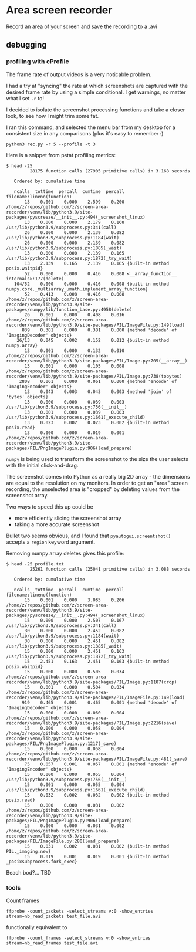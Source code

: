 # Area screen recorder

Record an area of your screen and save the recording to a .avi


## debugging

### profiling with cProfile

The frame rate of output videos is a very noticable problem. 

I had a try at "syncing" the rate at which screenshots are captured with the
desired frame rate by using a simple conditional. I get warnings, no matter
what I set `-r` to! 

I decided to isolate the screenshot processing functions and take a closer
look, to see how I might trim some fat.

I ran this command, and selected the menu bar from my desktop for a consistent
size in any comparisons (plus it's easy to remember :)

`python3 rec.py -r 5 --profile -t 3`

Here is a snippet from pstat profiling metrics:

```
$ head -25
         28175 function calls (27905 primitive calls) in 3.168 seconds

   Ordered by: cumulative time

   ncalls  tottime  percall  cumtime  percall filename:lineno(function)
       13    0.001    0.000    2.599    0.200 /home/z/repos/github.com/z/screen-area-recorder/venv/lib/python3.9/site-packages/pyscreeze/__init__.py:494(_screenshot_linux)
       13    0.000    0.000    2.179    0.168 /usr/lib/python3.9/subprocess.py:341(call)
       26    0.000    0.000    2.139    0.082 /usr/lib/python3.9/subprocess.py:1184(wait)
       26    0.000    0.000    2.139    0.082 /usr/lib/python3.9/subprocess.py:1885(_wait)
       13    0.000    0.000    2.139    0.165 /usr/lib/python3.9/subprocess.py:1872(_try_wait)
       13    2.139    0.165    2.139    0.165 {built-in method posix.waitpid}
       52    0.000    0.000    0.416    0.008 <__array_function__ internals>:177(delete)
   104/52    0.000    0.000    0.416    0.008 {built-in method numpy.core._multiarray_umath.implement_array_function}
       52    0.413    0.008    0.416    0.008 /home/z/repos/github.com/z/screen-area-recorder/venv/lib/python3.9/site-packages/numpy/lib/function_base.py:4958(delete)
       26    0.001    0.000    0.408    0.016 /home/z/repos/github.com/z/screen-area-recorder/venv/lib/python3.9/site-packages/PIL/ImageFile.py:149(load)
      839    0.381    0.000    0.381    0.000 {method 'decode' of 'ImagingDecoder' objects}
    26/13    0.045    0.002    0.152    0.012 {built-in method numpy.array}
       13    0.001    0.000    0.132    0.010 /home/z/repos/github.com/z/screen-area-recorder/venv/lib/python3.9/site-packages/PIL/Image.py:705(__array__)
       13    0.001    0.000    0.105    0.008 /home/z/repos/github.com/z/screen-area-recorder/venv/lib/python3.9/site-packages/PIL/Image.py:738(tobytes)
     2808    0.061    0.000    0.061    0.000 {method 'encode' of 'ImagingEncoder' objects}
       13    0.043    0.003    0.043    0.003 {method 'join' of 'bytes' objects}
       13    0.000    0.000    0.039    0.003 /usr/lib/python3.9/subprocess.py:756(__init__)
       13    0.001    0.000    0.039    0.003 /usr/lib/python3.9/subprocess.py:1661(_execute_child)
       13    0.023    0.002    0.023    0.002 {built-in method posix.read}
       13    0.000    0.000    0.019    0.001 /home/z/repos/github.com/z/screen-area-recorder/venv/lib/python3.9/site-packages/PIL/PngImagePlugin.py:906(load_prepare)

```
`numpy` is being used to transform the screenshot to the size the user selects with the initial click-and-drag. 

The screenshot comes into Python as a really big 2D array - the dimensions are
equal to the resolution on my monitors. In order to get an "area" screen
recording, the unselected area is "cropped" by deleting values from the
screenshot array.

Two ways to speed this up could be
* more efficiently slicing the screenshot array
* taking a more accurate screenshot

Bullet two seems obvious, and I found that `pyautogui.screentshot()` accepts a
`region` keyword argument.

Removing numpy array deletes gives this profile:

```
$ head -25 profile.txt 
         25261 function calls (25041 primitive calls) in 3.088 seconds

   Ordered by: cumulative time

   ncalls  tottime  percall  cumtime  percall filename:lineno(function)
       15    0.001    0.000    3.085    0.206 /home/z/repos/github.com/z/screen-area-recorder/venv/lib/python3.9/site-packages/pyscreeze/__init__.py:494(_screenshot_linux)
       15    0.000    0.000    2.507    0.167 /usr/lib/python3.9/subprocess.py:341(call)
       30    0.000    0.000    2.452    0.082 /usr/lib/python3.9/subprocess.py:1184(wait)
       30    0.000    0.000    2.451    0.082 /usr/lib/python3.9/subprocess.py:1885(_wait)
       15    0.000    0.000    2.451    0.163 /usr/lib/python3.9/subprocess.py:1872(_try_wait)
       15    2.451    0.163    2.451    0.163 {built-in method posix.waitpid}
       15    0.000    0.000    0.505    0.034 /home/z/repos/github.com/z/screen-area-recorder/venv/lib/python3.9/site-packages/PIL/Image.py:1187(crop)
       15    0.001    0.000    0.504    0.034 /home/z/repos/github.com/z/screen-area-recorder/venv/lib/python3.9/site-packages/PIL/ImageFile.py:149(load)
      919    0.465    0.001    0.465    0.001 {method 'decode' of 'ImagingDecoder' objects}
       15    0.000    0.000    0.060    0.004 /home/z/repos/github.com/z/screen-area-recorder/venv/lib/python3.9/site-packages/PIL/Image.py:2216(save)
       15    0.000    0.000    0.058    0.004 /home/z/repos/github.com/z/screen-area-recorder/venv/lib/python3.9/site-packages/PIL/PngImagePlugin.py:1217(_save)
       15    0.000    0.000    0.058    0.004 /home/z/repos/github.com/z/screen-area-recorder/venv/lib/python3.9/site-packages/PIL/ImageFile.py:481(_save)
       75    0.057    0.001    0.057    0.001 {method 'encode' of 'ImagingEncoder' objects}
       15    0.000    0.000    0.055    0.004 /usr/lib/python3.9/subprocess.py:756(__init__)
       15    0.001    0.000    0.055    0.004 /usr/lib/python3.9/subprocess.py:1661(_execute_child)
       15    0.032    0.002    0.032    0.002 {built-in method posix.read}
       15    0.000    0.000    0.031    0.002 /home/z/repos/github.com/z/screen-area-recorder/venv/lib/python3.9/site-packages/PIL/PngImagePlugin.py:906(load_prepare)
       15    0.000    0.000    0.031    0.002 /home/z/repos/github.com/z/screen-area-recorder/venv/lib/python3.9/site-packages/PIL/ImageFile.py:280(load_prepare)
       15    0.031    0.002    0.031    0.002 {built-in method PIL._imaging.new}
       15    0.019    0.001    0.019    0.001 {built-in method _posixsubprocess.fork_exec}
```

Beach bod?... TBD






### tools

Count frames

```
ffprobe -count_packets -select_streams v:0 -show_entries stream=nb_read_packets test_file.avi
```

functionally equivalent to 

```
ffprobe -count_frames -select_streams v:0 -show_entries stream=nb_read_frames test_file.avi 
```
